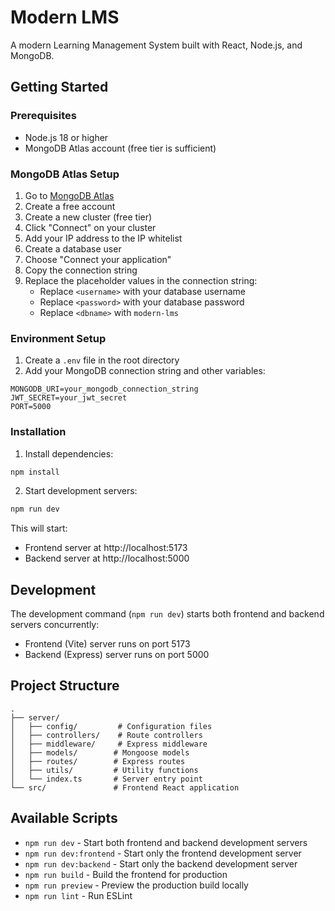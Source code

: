 # Modern LMS

A modern Learning Management System built with React, Node.js, and MongoDB.

## Getting Started

### Prerequisites

- Node.js 18 or higher
- MongoDB Atlas account (free tier is sufficient)

### MongoDB Atlas Setup

1. Go to [MongoDB Atlas](https://www.mongodb.com/cloud/atlas/register)
2. Create a free account
3. Create a new cluster (free tier)
4. Click "Connect" on your cluster
5. Add your IP address to the IP whitelist
6. Create a database user
7. Choose "Connect your application"
8. Copy the connection string
9. Replace the placeholder values in the connection string:
   - Replace `<username>` with your database username
   - Replace `<password>` with your database password
   - Replace `<dbname>` with `modern-lms`

### Environment Setup

1. Create a `.env` file in the root directory
2. Add your MongoDB connection string and other variables:

```env
MONGODB_URI=your_mongodb_connection_string
JWT_SECRET=your_jwt_secret
PORT=5000
```

### Installation

1. Install dependencies:
```bash
npm install
```

2. Start development servers:
```bash
npm run dev
```

This will start:
- Frontend server at http://localhost:5173
- Backend server at http://localhost:5000

## Development

The development command (`npm run dev`) starts both frontend and backend servers concurrently:

- Frontend (Vite) server runs on port 5173
- Backend (Express) server runs on port 5000

## Project Structure

```
.
├── server/
│   ├── config/         # Configuration files
│   ├── controllers/    # Route controllers
│   ├── middleware/     # Express middleware
│   ├── models/        # Mongoose models
│   ├── routes/        # Express routes
│   ├── utils/         # Utility functions
│   └── index.ts       # Server entry point
└── src/               # Frontend React application
```

## Available Scripts

- `npm run dev` - Start both frontend and backend development servers
- `npm run dev:frontend` - Start only the frontend development server
- `npm run dev:backend` - Start only the backend development server
- `npm run build` - Build the frontend for production
- `npm run preview` - Preview the production build locally
- `npm run lint` - Run ESLint